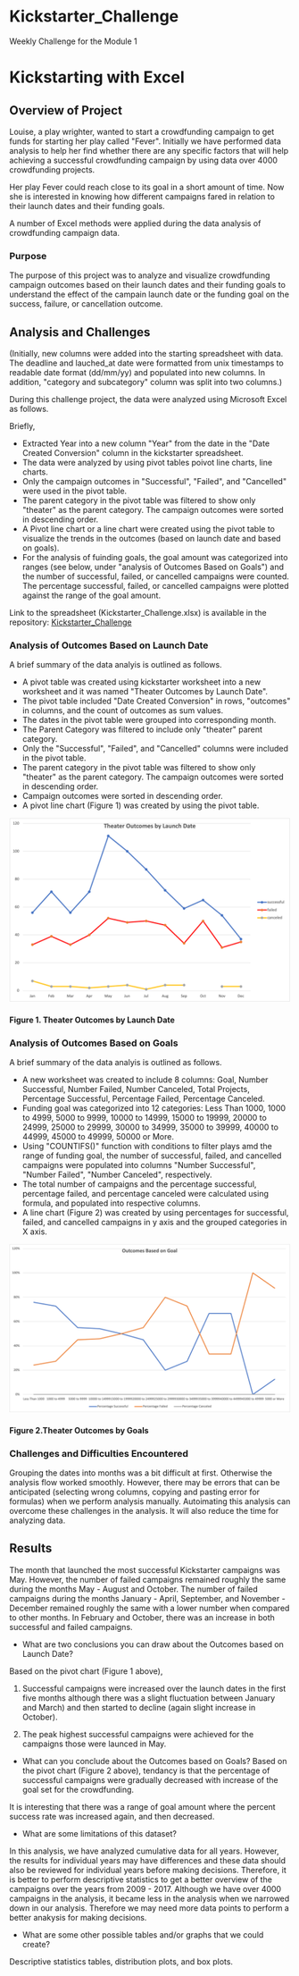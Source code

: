 # Kickstarter_Challenge
Weekly Challenge for the Module 1

# Kickstarting with Excel

## Overview of Project

Louise, a play wrighter, wanted to start a crowdfunding campaign to get funds for starting her play called "Fever". Initially we have performed data analysis to help her find whether there are any specific factors that will help achieving a successful crowdfunding campaign by using data over 4000 crowdfunding projects. 

Her play Fever could reach close to its goal in a short amount of time. Now she is interested in knowing how different campaigns fared in relation to their launch dates and their funding goals.

A number of Excel methods were applied during the data analysis of crowdfunding campaign data. 

### Purpose

The purpose of this project was to analyze and visualize crowdfunding campaign outcomes based on their launch dates and their funding goals to understand the effect of the campain launch date or the funding goal on the success, failure, or cancellation outcome.

## Analysis and Challenges

(Initially, new columns were added into the starting spreadsheet with data. The deadline and lauched_at date were formatted from unix timestamps to readable date format (dd/mm/yy) and populated into new columns. In addition, "category and subcategory" column was split into two columns.) 

During this challenge project, the data were analyzed using Microsoft Excel as follows. 

Briefly,
- Extracted Year into a new column "Year" from the date in the "Date Created Conversion" column in the kickstarter spreadsheet. 
- The data were analyzed by using pivot tables poivot line charts, line charts. 
- Only the campaign outcomes in "Successful", "Failed", and "Cancelled" were used in the pivot table. 
- The parent category in the pivot table was filtered to show only "theater" as the parent category. The campaign outcomes were sorted in descending order. 
- A Pivot line chart or a line chart were created using the pivot table to visualize the trends in the outcomes (based on launch date and based on goals).
- For the analysis of fuinding goals, the goal amount was categorized into ranges (see below, under "analysis of Outcomes Based on Goals") and the number of successful, failed, or cancelled campaigns were counted. The percentage successful, failed, or cancelled campaigns were plotted against the range of the goal amount.

Link to the spreadsheet (Kickstarter_Challenge.xlsx) is available in the repository: [Kickstarter_Challenge](Kickstarter_Challenge.xlsx)

### Analysis of Outcomes Based on Launch Date

A brief summary of the data analyis is outlined as follows. 
- A pivot table was created using kickstarter worksheet into a new worksheet and it was named "Theater Outcomes by Launch Date".
- The pivot table included "Date Created Conversion" in rows, "outcomes" in columns, and the count of outcomes as sum values. 
- The dates in the pivot table were grouped into corresponding month.
- The Parent Category was filtered to include only "theater" parent category. 
- Only the "Successful", "Failed", and "Cancelled" columns were included in the pivot table. 
- The parent category in the pivot table was filtered to show only "theater" as the parent category. The campaign outcomes were sorted in descending order.
- Campaign outcomes were sorted in descending order.
- A pivot line chart (Figure 1) was created by using the pivot table.

![Theater Outcomes by Launch Date](Theater_Outcomes_vs_Launch.png)

#### Figure 1. Theater Outcomes by Launch Date

### Analysis of Outcomes Based on Goals

A brief summary of the data analyis is outlined as follows. 
- A new worksheet was created to include 8 columns: Goal, Number Successful, Number Failed, Number Canceled, Total Projects, Percentage Successful, Percentage Failed, Percentage Canceled. 
- Funding goal was categorized into 12 categories: Less Than 1000, 1000 to 4999, 5000 to 9999, 10000 to 14999, 15000 to 19999, 20000 to 24999, 25000 to 29999, 30000 to 34999, 35000 to 39999, 40000 to 44999, 45000 to 49999, 50000 or More. 
- Using "COUNTIFS()" function with conditions to filter plays amd the range of funding goal, the number of successful, failed, and cancelled campaigns were populated into columns "Number Successful", "Number Failed", "Number Canceled", respectively. 
- The total number of campaigns and the percentage successful, percentage failed, and percentage canceled were calculated using formula, and populated into respective columns.  
- A line chart (Figure 2) was created by using percentages for successful, failed, and cancelled campaigns in y axis and the grouped categories in X axis.

![TheaterOutcomes by Goals](Outcomes_vs_Goals.png)

#### Figure 2.Theater Outcomes by Goals

### Challenges and Difficulties Encountered

Grouping the dates into months was a bit difficult at first. Otherwise the analysis flow worked smoothly. However, there may be errors that can be anticipated (selecting wrong columns, copying and pasting error for formulas) when we perform analysis manually. Autoimating this analysis can overcome these challenges in the analysis. It will also reduce the time for analyzing data. 

## Results

The month that launched the most successful Kickstarter campaigns was May. However, the number of failed campaigns remained roughly the same during the months May - August and October. The number of failed campaigns during the months January - April, September, and November - December remained roughly the same with a lower number when compared to other months. In February and October, there was an increase in both successful and failed campaigns.      

- What are two conclusions you can draw about the Outcomes based on Launch Date?

Based on the pivot chart (Figure 1 above), 

1) Successful campaigns were increased over the launch dates in the first five months although there was a slight fluctuation between January and March) and then started to decline (again slight increase in October).

2) The peak highest successful campaigns were achieved for the campaigns those were launced in May.

- What can you conclude about the Outcomes based on Goals?
Based on the pivot chart (Figure 2 above),  tendancy is that the percentage of successful campaigns were gradually decreased with increase of the goal set for the crowdfunding. 

It is interesting that there was a range of goal amount where the percent success rate was increased again, and then decreased.  

- What are some limitations of this dataset?

In this analysis, we have analyzed cumulative data for all years. However, the results for individual years may have differences and these data should also be reviewed for individual years before making decisions. Therefore, it is better to perform descriptive statistics to get a better overview of the campaigns over the years from 2009 - 2017. Although we have over 4000 campaigns in the analysis, it became less in the analysis when we narrowed down in our analysis. Therefore we may need more data points to perform a better anakysis for making decisions.  

- What are some other possible tables and/or graphs that we could create?

Descriptive statistics tables, distribution plots, and box plots. 
